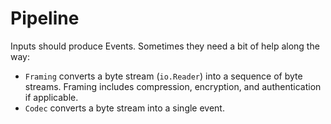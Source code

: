 # Pipeline

Inputs should produce Events. Sometimes they need a bit of help along the way:

- `Framing` converts a byte stream (`io.Reader`) into a sequence of byte streams. Framing includes compression, encryption, and authentication if applicable.
- `Codec` converts a byte stream into a single event.

